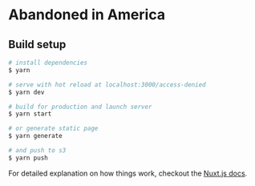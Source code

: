 # Abandoned in America

> 

## Build setup

``` bash
# install dependencies
$ yarn

# serve with hot reload at localhost:3000/access-denied
$ yarn dev

# build for production and launch server
$ yarn start

# or generate static page
$ yarn generate

# and push to s3
$ yarn push
```

For detailed explanation on how things work, checkout the [Nuxt.js docs](https://github.com/nuxt/nuxt.js).

